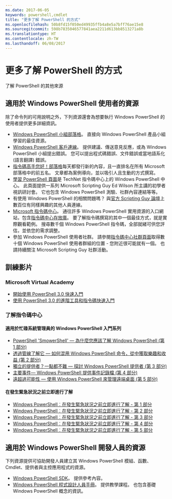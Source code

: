 ```yaml
---
ms.date: 2017-06-05
keywords: powershell,cmdlet
title: "更多了解 PowerShell 的方式"
ms.openlocfilehash: 50b8fd15f050ed49935ffb4a8e5a7bff76ae15e8
ms.sourcegitcommit: 598b7835046577841aea2211d613bb8513271a8b
ms.translationtype: HT
ms.contentlocale: zh-TW
ms.lasthandoff: 06/08/2017
---
```

#  <a name="more-powershell-learning"></a>更多了解 PowerShell 的方式

了解 PowerShell 的其他來源  

## <a name="resources-for-windows-powershell-users"></a>適用於 Windows PowerShell 使用者的資源

除了命令列的可用說明之外，下列資源還會為想要執行 Windows PowerShell 的使用者提供更多詳細資訊。

-   [Windows PowerShell 小組部落格](http://blogs.msdn.com/b/powershell/)。 直接向 Windows PowerShell 產品小組學習的最佳資源。
-   [Windows PowerShell 客戶連線](http://Connect.Microsoft.com/PowerShell)。 提供建議、傳送意見反應，或為 Windows PowerShell 小組提出錯誤。 您可以提出程式碼錯誤、文件錯誤或當地語系化 (語言翻譯) 錯誤。
-   [指令碼高手您好！部落格](http://www.scriptingguys.com/blog)每天都發行新的內容，且一直排名在所有 Microsoft 部落格中的前五名。 文章都為案例導向，並以吸引人且生動的方式撰寫。
-   [學習 PowerShell 頁面](http://www.scriptingguys.com/learnpowershell)是 TechNet 指令碼中心上的 Windows PowerShell 中心。 此頁面提供一系列 Microsoft Scripting Guy Ed Wilson 所主講的初學者視訊研討會。 它也包含 Windows PowerShell 測驗、社群內容連結等等。
-   有使用 Windows PowerShell 的相關問題嗎？ 與[官方 Scripting Guy 論壇](http://social.technet.microsoft.com/forums/itcg/threads/)上數百位有同樣興趣的其他人員連線。
-   [Microsoft 指令碼中心](https://technet.microsoft.com/scriptcenter)。 通往許多 Windows PowerShell 實用資源的入口網站，包含[指令碼中心存放庫](http://gallery.technet.microsoft.com/scriptcenter/)。 要了解指令碼撰寫的其中一個最佳方式，就是實際觀看範例。 搜尋數千個 Windows PowerShell 指令碼，全部就緒可供您評估，並依您的需求調整。
-   參加 Windows PowerShell 使用者社群。 請參閱[指令碼中心社群頁面](https://technet.microsoft.com/scriptcenter/hh182567.aspx)取得數十個 Windows PowerShell 使用者群組的位置 - 您附近很可能就有一個。 也請持續關注 Microsoft Scripting Guy 社群活動。

## <a name="video-training"></a>訓練影片

###  <a name="microsoft-virtual-academy"></a>Microsoft Virtual Academy
-  [開始使用 PowerShell 3.0 快速入門](https://mva.microsoft.com/en-US/training-courses/getting-started-with-powershell-30-jump-start-8276)
-  [使用 PowerShell 3.0 的進階工具和指令碼快速入門](https://mva.microsoft.com/en-US/training-courses/advanced-tools-scripting-with-powershell-30-jump-start-8231)

###  <a name="script-center-learn"></a>了解指令碼中心
####  <a name="windows-powershell-essentials-for-the-busy-admin-series"></a>適用於忙碌系統管理員的 Windows PowerShell 入門系列
-  [PowerShell 'SmowerShell' — 為什麼您應該了解 Windows PowerShell &#40;第 1 部分&#41;](http://dlbmodigital.microsoft.com/webcasts/wmv/23976_Dnl_L.wmv)
-  [透過管線了解它 — 如何混用 Windows PowerShell 命令，從中獲取樂趣和收益 &#40;第 2 部分&#41;](http://dlbmodigital.microsoft.com/webcasts/wmv/23977_Dnl_L.wmv)
-  [獨立的提供者？一點都不難 — 探討 Windows PowerShell 提供者 &#40;第 3 部分&#41;](http://dlbmodigital.microsoft.com/webcasts/wmv/23978_Dnl_L.wmv)
-  [主要事件— Windows PowerShell 提供事件記錄檔 &#40;第 4 部分&#41;](http://dlbmodigital.microsoft.com/webcasts/wmv/23979_Dnl_L.wmv)
-  [遠超過可能性 — 使用 Windows PowerShell 來管理遠端桌面 &#40;第 5 部分&#41;](http://dlbmodigital.microsoft.com/webcasts/wmv/23980_Dnl_L.wmv)

#### <a name="learn-it-now-before-its-an-emergency"></a>在發生緊急狀況之前立即進行了解
-  [Windows PowerShell︰在發生緊急狀況之前立即進行了解 - 第 1 部分](http://dlbmodigital.microsoft.com/webcasts/wmv/1032481530_Dnl_L.wmv)
-  [Windows PowerShell︰在發生緊急狀況之前立即進行了解 - 第 2 部分](http://dlbmodigital.microsoft.com/webcasts/wmv/1032481542_Dnl_L.wmv)
-  [Windows PowerShell︰在發生緊急狀況之前立即進行了解 - 第 3 部分](http://dlbmodigital.microsoft.com/webcasts/wmv/1032481548_Dnl_L.wmv)
-  [Windows PowerShell︰在發生緊急狀況之前立即進行了解 - 第 4 部分](http://dlbmodigital.microsoft.com/webcasts/wmv/1032481552_Dnl_L.wmv)
-  [Windows PowerShell︰在發生緊急狀況之前立即進行了解 - 第 5 部分](http://dlbmodigital.microsoft.com/webcasts/wmv/1032481554_Dnl_L.wmv)

## <a name="resources-for-windows-powershell-developers"></a>適用於 Windows PowerShell 開發人員的資源

下列資源提供可協助開發人員建立其 Windows PowerShell 模組、函數、Cmdlet、提供者與主控應用程式的資源。

-   [Windows PowerShell SDK](http://go.microsoft.com/fwlink/p/?LinkID=89595)。 提供參考內容。
-   [Windows PowerShell 程式設計人員手冊](http://go.microsoft.com/fwlink/p/?LinkID=89596)。 提供教學課程。 也包含基礎 Windows PowerShell 概念的資訊。

